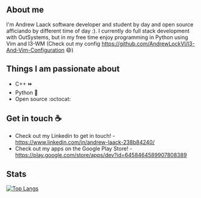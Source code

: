 
## About me

I'm Andrew Laack software developer and student by day and open source afficiando by different time of day :). 
I currently do full stack development with OutSystems, but in my free time enjoy programming in Python using Vim and I3-WM (Check out my config https://github.com/AndrewLockVI/I3-And-Vim-Configuration 😄)

## Things I am passionate about
- C++ ⏩
- Python :snake:
- Open source :octocat:

## Get in touch :coffee:

- Check out my Linkedin to get in touch!
  -https://www.linkedin.com/in/andrew-laack-238b84240/
- Check out my apps on the Google Play Store!
  -https://play.google.com/store/apps/dev?id=6458464589907808389
 
## Stats

[![Top Langs](https://github-readme-stats.vercel.app/api/top-langs/?username=AndrewLockVI&hide_progress=false)](https://github.com/anuraghazra/github-readme-stats)
